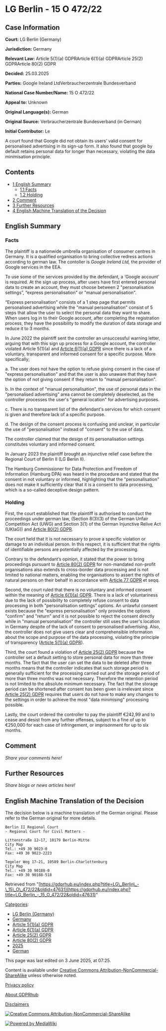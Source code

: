 # LG Berlin - 15 O 472/22

## Case Information

**Court:** LG Berlin (Germany)

**Jurisdiction:** Germany

**Relevant Law:** Article 5(1)(a) GDPRArticle 6(1)(a) GDPRArticle 25(2) GDPRArticle 80(2) GDPR

**Decided:** 25.03.2025

**Parties:** Google Ireland LtdVerbraucherzentrale Bundesverband

**National Case Number/Name:** 15 O 472/22

**Appeal to:** Unknown

**Original Language(s):** German

**Original Source:** Verbraucherzentrale Bundesverband (in German)

**Initial Contributor:** Le

A court found that Google did not obtain its users’ valid consent for personalised advertising in its sign-up form. It also found that google by default retains personal data for longer than necessary, violating the data minimisation principle.

## Contents

*   [1 English Summary](#English_Summary)
    *   [1.1 Facts](#Facts)
    *   [1.2 Holding](#Holding)
*   [2 Comment](#Comment)
*   [3 Further Resources](#Further_Resources)
*   [4 English Machine Translation of the Decision](#English_Machine_Translation_of_the_Decision)

## English Summary

### Facts

The plaintiff is a nationwide umbrella organisation of consumer centres in Germany. It is a qualified organisation to bring collective redress actions according to german law. The contoller is _Google Ireland Ltd,_ the provider of Google services in the EEA.

To use some of the services provided by the defendant, a ‘Google account’ is required. At the sign up process, after users have first entered personal data to create an account, they must choose between 2 "personalisation settings”, “express personalisation" or "manual personalisation".

“Express personalisation" consists of a 1 step page that permits personalised advertising while the "manual personalisation" consist of 5 steps that allow the user to select the personal data they want to share. When users log in to their Google account, after completing the registration process, they have the possibility to modify the duration of data storage and reduce it to 3 months.

In June 2022 the plaintiff sent the controller an unsuccessful warning letter, arguing that with this sign up process for a Google account, the controller violated Article 5(1)(a) and [Article 6(1)(a) GDPR](/index.php?title=Article_6_GDPR#1a "Article 6 GDPR") since there is a lack of a voluntary, transparent and informed consent for a specific purpose. More specifically;

a. The user does not have the option to refuse giving consent in the case of "express personalisation" and that the user is also unaware that they have the option of not giving consent if they return to "manual personalisation".

b. In the context of "manual personalisation", the use of personal data in the "personalised advertising" area cannot be completely deselected, as the controller processes the user's "general location" for advertising purposes.

c. There is no transparent list of the defendant's services for which consent is given and therefore lack of a specific purpose.

d. The design of the consent process is confusing and unclear, in particular the use of "personalisation" instead of "consent" to the use of data.

The controller claimed that the design of its personalisation settings constitutes voluntary and informed consent.

In January 2023 the plaintiff brought an injunctive relief case before the Regional Court of Berlin II (LG Berlin II).

The Hamburg Commissioner for Data Protection and Freedom of Information (Hamburg DPA) was heard in the procedure and stated that the consent in not voluntary or informed, highlighting that the "personalisation" does not make it sufficiently clear that it is a consent to data processing, which is a so-called deceptive design pattern.

### Holding

First, the court established that the plaintiff is authorised to conduct the proceedings under german law, (Section 8(3)(3) of the German Unfair Competition Act (UWG) and Section 3(1) of the German Injunctive Relive Act (UKIaG)) and [Article 80(2) GDPR](/index.php?title=Article_80_GDPR#2 "Article 80 GDPR").

The court held that it is not necessary to prove a specific violation or damage to an individual person. In this respect, it is sufficient that the rights of identifiable persons are potentially affected by the processing.

Contrary to the defendant’s opinion, it stated that the power to bring proceedings pursuant to [Article 80(2) GDPR](/index.php?title=Article_80_GDPR#2 "Article 80 GDPR") for non-mandated non-profit organisations also extends to cross-border data processing and is not limited to national matters, enabling the organisations to assert the rights of natural persons on their behalf in accordance with [Article 77 GDPR](/index.php?title=Article_77_GDPR "Article 77 GDPR") et seqq.

Second, the court ruled that there is no voluntary and informed consent within the meaning of [Article 6(1)(a) GDPR](/index.php?title=Article_6_GDPR#1a "Article 6 GDPR"). There is a lack of voluntariness due to the lack of possibility to completely refuse consent to data processing in both "personalisation settings” options. An unlawful consent exists because the "express personalisation" only provides the options "confirm" and "return" and it is not possible to reject the consent directly while in "manual personalisation" the controller still uses the user's location in Germany despite of the lack of consent to personalised advertising. Also, the controller does not give users clear and comprehensible information about the scope and purpose of the data processing, violating the principle of transparency ([Article 5(1)(a) GDPR](/index.php?title=Article_5_GDPR "Article 5 GDPR")).

Third, the court found a violation of [Article 25(2) GDPR](/index.php?title=Article_25_GDPR#2 "Article 25 GDPR") because the controller set a default setting to store personal data for more than three months. The fact that the user can set the data to be deleted after three months means that the controller indicates that such storage period is generally sufficient for the processing carried out and the storage period of more than three months was not necessary. Therefore the retention period is not limited to the absolute minimum necessary. The fact that the storage period can be shortened after consent has been given is irrelevant since [Article 25(2) GDPR](/index.php?title=Article_25_GDPR#2 "Article 25 GDPR") requires that users do not have to make any changes to the settings in order to achieve the most "data minimising" processing possible.

Lastly, the court ordered the controller to pay the plaintiff €242,99 and to cease and desist from any further offenses, subject to a fine of up to €250,000 for each case of infringement, or imprisonment for up to six months.

## Comment

_Share your comments here!_

## Further Resources

_Share blogs or news articles here!_

## English Machine Translation of the Decision

The decision below is a machine translation of the German original. Please refer to the German original for more details.

```
Berlin II Regional Court
- Regional Court for Civil Matters -

Littenstraße 12–17, 10179 Berlin-Mitte
City Map
Tel.: +49 30 9023-0
Fax: +49 30 9023-2223

Tegeler Weg 17–21, 10589 Berlin-Charlottenburg
City Map
Tel.: +49 30 90188-0
Fax: +49 30 90188-518

```

Retrieved from "[https://gdprhub.eu/index.php?title=LG\_Berlin\_-\_15\_O\_472/22&oldid=47631](https://gdprhub.eu/index.php?title=LG_Berlin_-_15_O_472/22&oldid=47631)"

[Categories](/index.php?title=Special:Categories "Special:Categories"):

*   [LG Berlin (Germany)](/index.php?title=Category:LG_Berlin_\(Germany\) "Category:LG Berlin (Germany)")
*   [Germany](/index.php?title=Category:Germany "Category:Germany")
*   [Article 5(1)(a) GDPR](/index.php?title=Category:Article_5\(1\)\(a\)_GDPR "Category:Article 5(1)(a) GDPR")
*   [Article 6(1)(a) GDPR](/index.php?title=Category:Article_6\(1\)\(a\)_GDPR "Category:Article 6(1)(a) GDPR")
*   [Article 25(2) GDPR](/index.php?title=Category:Article_25\(2\)_GDPR "Category:Article 25(2) GDPR")
*   [Article 80(2) GDPR](/index.php?title=Category:Article_80\(2\)_GDPR "Category:Article 80(2) GDPR")
*   [2025](/index.php?title=Category:2025 "Category:2025")
*   [German](/index.php?title=Category:German "Category:German")

This page was last edited on 3 June 2025, at 07:25.

Content is available under [Creative Commons Attribution-NonCommercial-ShareAlike](https://creativecommons.org/licenses/by-nc-sa/4.0/) unless otherwise noted.

[Privacy policy](/index.php?title=GDPRhub:Privacy_policy)

[About GDPRhub](/index.php?title=GDPRhub:About)

[Disclaimers](/index.php?title=GDPRhub:General_disclaimer)

[![Creative Commons Attribution-NonCommercial-ShareAlike](/resources/assets/licenses/cc-by-nc-sa.png)](https://creativecommons.org/licenses/by-nc-sa/4.0/)

[![Powered by MediaWiki](/resources/assets/poweredby_mediawiki_88x31.png)](https://www.mediawiki.org/)